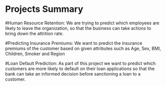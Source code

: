 # Projects Summary

#Human Resource Retention:
We are trying to predict which employees are likely to leave the organization, so that the business can take actions to bring down the attrition rate. 

#Predicting Insurance Premiums:
We want to predict the insurance premiums of the customer based on given attributes such as Age, Sex, BMI, Children, Smoker and Region

#Loan Default Prediction:
As part of this project we want to predict which customers are more likely to default on their loan applications so that the bank can take an informed decision before sanctioning a loan to a customer. 
